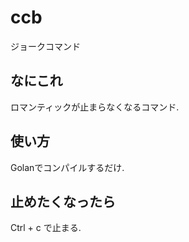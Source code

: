 # ccb

ジョークコマンド

## なにこれ

ロマンティックが止まらなくなるコマンド.

## 使い方

Golanでコンパイルするだけ.

## 止めたくなったら

Ctrl + c で止まる.
